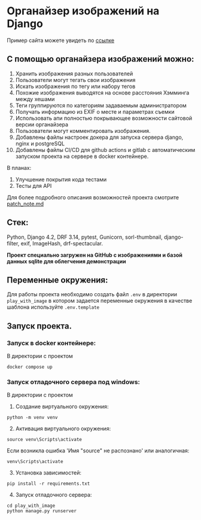 # Органайзер изображений на Django
Пример сайта можете увидеть по [ссылке]
## С помощью органайзера изображений можно:
1. Хранить изображения разных пользователей
2. Пользователи могут тегать свои изображения
3. Искать изображения по тегу или набору тегов
4. Похожие изображения выводятся на основе расстояния Хэмминга между хешами
5. Теги группируются по категориям задаваемым администратором
6. Получать информацию из EXIF о месте и параметрах съемки
7. Использовать апи полностью покрывающее возможности сайтовой версии органайзера
8. Пользователи могут комментировать изображения.
9. Добавлены файлы настроек докера для запуска сервера django, nginx и postgreSQL
10. Добавлены файлы CI/CD для github actions и gitlab с автоматическим запуском проекта на сервере в docker контейнере.


В планах:
1. Улучшение покрытия кода тестами
2. Тесты для API


Для более подробного описания возможностей проекта смотрите [patch_note.md]

## Стек:
Python, Django 4.2, DRF 3.14, pytest, Gunicorn, sorl-thumbnail, django-filter, exif, ImageHash, drf-spectacular.

**Проект специально загружен на GitHub с изображениями и базой данных sqlite для облегчения демонстрации**

## Переменные окружения:
Для работы проекта необходимо создать файл `.env` в директории `play_with_image` в котором задается переменные окружения в качестве шаблона используйте `.env.template`

## Запуск проекта.
### Запуск в docker контейнере:
В директории с проектом
```commandline
docker compose up
```
### Запуск отладочного сервера под windows:
В директории с проектом
1. Создание виртуального окружения:
```commandline
python -m venv venv
```
2. Активация виртуального окружения:
```commandline
source venv\Scripts\activate  
```
Если возникла ошибка 'Имя "source" не распознано' или аналогичная:
```commandline
venv\Scripts\activate
```
3. Установка зависимостей:
```commandline
pip install -r requirements.txt
```
4. Запуск отладочного сервера:
```commandline
cd play_with_image
python manage.py runserver
```

 [patch_note.md]: <https://github.com/DenisMaslennikov/photo_organizer_with_django-v2/blob/main/patch_note.md>
 [ссылке]: <https://photoorganaizer.pythonanywhere.com/>